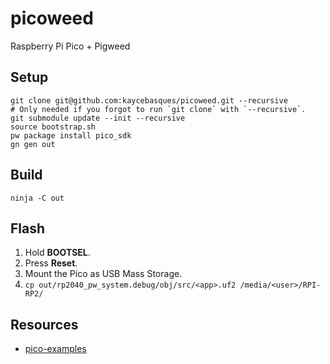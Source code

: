 # picoweed

Raspberry Pi Pico + Pigweed

## Setup

```
git clone git@github.com:kaycebasques/picoweed.git --recursive
# Only needed if you forgot to run `git clone` with `--recursive`.
git submodule update --init --recursive
source bootstrap.sh
pw package install pico_sdk
gn gen out
```

## Build

```
ninja -C out
```

## Flash

1. Hold **BOOTSEL**.
2. Press **Reset**.
3. Mount the Pico as USB Mass Storage.
4. `cp out/rp2040_pw_system.debug/obj/src/<app>.uf2 /media/<user>/RPI-RP2/`

## Resources

* [pico-examples](https://github.com/raspberrypi/pico-examples)
